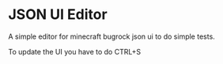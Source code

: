 # JSON UI Editor
A simple editor for minecraft bugrock json ui to do simple tests. 


To update the UI you have to do CTRL+S